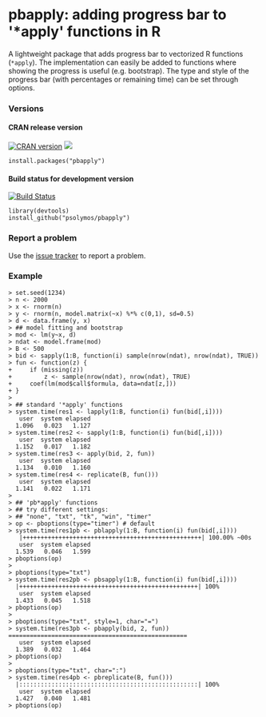 # pbapply: adding progress bar to '*apply' functions in R

A lightweight package that adds
progress bar to vectorized R functions
(`*apply`). The implementation can easily be added
to functions where showing the progress is
useful (e.g. bootstrap). The type and style of the 
progress bar (with percentages or remaining time)
can be set through options.

### Versions

#### CRAN release version

[![CRAN version](http://www.r-pkg.org/badges/version/pbapply)](http://cran.rstudio.com/web/packages/pbapply/index.html) [![](http://cranlogs.r-pkg.org/badges/grand-total/pbapply)](http://cran.rstudio.com/web/packages/pbapply/index.html)

```
install.packages("pbapply")
```

#### Build status for development version

[![Build Status](https://travis-ci.org/psolymos/pbapply.svg?branch=master)](https://travis-ci.org/psolymos/pbapply)

```
library(devtools)
install_github("psolymos/pbapply")
```

### Report a problem

Use the [issue tracker](https://github.com/psolymos/pbapply/issues)
to report a problem.

### Example

```
> set.seed(1234)
> n <- 2000
> x <- rnorm(n)
> y <- rnorm(n, model.matrix(~x) %*% c(0,1), sd=0.5)
> d <- data.frame(y, x)
> ## model fitting and bootstrap
> mod <- lm(y~x, d)
> ndat <- model.frame(mod)
> B <- 500
> bid <- sapply(1:B, function(i) sample(nrow(ndat), nrow(ndat), TRUE))
> fun <- function(z) {
+     if (missing(z))
+         z <- sample(nrow(ndat), nrow(ndat), TRUE)
+     coef(lm(mod$call$formula, data=ndat[z,]))
+ }
> 
> ## standard '*apply' functions
> system.time(res1 <- lapply(1:B, function(i) fun(bid[,i])))
   user  system elapsed 
  1.096   0.023   1.127 
> system.time(res2 <- sapply(1:B, function(i) fun(bid[,i])))
   user  system elapsed 
  1.152   0.017   1.182 
> system.time(res3 <- apply(bid, 2, fun))
   user  system elapsed 
  1.134   0.010   1.160 
> system.time(res4 <- replicate(B, fun()))
   user  system elapsed 
  1.141   0.022   1.171 
> 
> ## 'pb*apply' functions
> ## try different settings:
> ## "none", "txt", "tk", "win", "timer"
> op <- pboptions(type="timer") # default
> system.time(res1pb <- pblapply(1:B, function(i) fun(bid[,i])))
   |++++++++++++++++++++++++++++++++++++++++++++++++++| 100.00% ~00s         
   user  system elapsed 
  1.539   0.046   1.599 
> pboptions(op)
> 
> pboptions(type="txt")
> system.time(res2pb <- pbsapply(1:B, function(i) fun(bid[,i])))
  |++++++++++++++++++++++++++++++++++++++++++++++++++| 100%
   user  system elapsed 
  1.433   0.045   1.518 
> pboptions(op)
> 
> pboptions(type="txt", style=1, char="=")
> system.time(res3pb <- pbapply(bid, 2, fun))
==================================================
   user  system elapsed 
  1.389   0.032   1.464 
> pboptions(op)
> 
> pboptions(type="txt", char=":")
> system.time(res4pb <- pbreplicate(B, fun()))
  |::::::::::::::::::::::::::::::::::::::::::::::::::| 100%
   user  system elapsed 
  1.427   0.040   1.481 
> pboptions(op)
```
